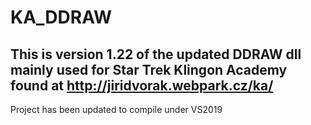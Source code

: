 # KA_DDRAW
This is version 1.22 of the updated DDRAW dll mainly used for Star Trek Klingon Academy found at http://jiridvorak.webpark.cz/ka/
-
Project has been updated to compile under VS2019
